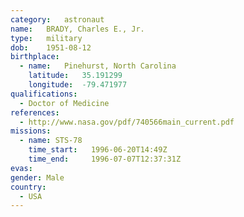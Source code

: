 ```yaml
---
category:	astronaut
name:	BRADY, Charles E., Jr.
type:	military
dob:	1951-08-12
birthplace:
  - name:	Pinehurst, North Carolina
    latitude:	35.191299
    longitude:	-79.471977
qualifications:
  - Doctor of Medicine
references:
  - http://www.nasa.gov/pdf/740566main_current.pdf
missions:
  - name: STS-78
    time_start:   1996-06-20T14:49Z
    time_end:     1996-07-07T12:37:31Z
evas:
gender:	Male
country:
  - USA
---
```

